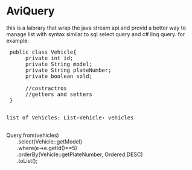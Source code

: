 # AviQuery


 this is a laibrary that wrap the java stream api and provid a better way to manage list with syntax similar to sql select query and c# linq query.
 for example:
 <pre>
 public class Vehicle{
      private int id;
      private String model;
      private String plateNumber;
      private boolean sold;
      
      //costractros
      //getters and setters
 }
</pre>
 <pre>

list of Vehicles: List&lsaquo;Vehicle&rsaquo; vehicles
  </pre>

  Query.from(vehicles)<br/>
&emsp;&emsp;.select(Vehicle::getModel)<br/>
&emsp;&emsp;.where(e->e.getId()==5)<br/>
&emsp;&emsp;.orderBy(Vehicle::getPlateNumber, Ordered.DESC)<br/>
&emsp;&emsp;.toList();<br/>
